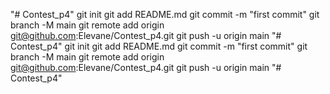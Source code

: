 "# Contest_p4"  git init git add README.md git commit -m "first commit" git branch -M main git remote add origin git@github.com:Elevane/Contest_p4.git git push -u origin main
"# Contest_p4"  git init git add README.md git commit -m "first commit" git branch -M main git remote add origin git@github.com:Elevane/Contest_p4.git git push -u origin main 
"# Contest_p4" 
